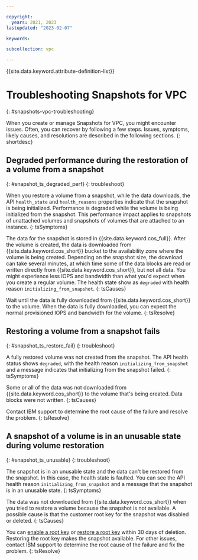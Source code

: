 ```yaml
---

copyright:
  years: 2021, 2023
lastupdated: "2023-02-07"

keywords:

subcollection: vpc

---
```


{{site.data.keyword.attribute-definition-list}}

# Troubleshooting Snapshots for VPC
{: #snapshots-vpc-troubleshooting}

When you create or manage Snapshots for VPC, you might encounter issues. Often, you can recover by following a few steps. Issues, symptoms, likely causes, and resolutions are described in the following sections.
{: shortdesc}

## Degraded performance during the restoration of a volume from a snapshot
{: #snapshot_ts_degraded_perf}
{: troubleshoot}

When you restore a volume from a snapshot, while the data downloads, the API `health_state` and `health_reasons` properties indicate that the snapshot is being initialized. Performance is degraded while the volume is being initialized from the snapshot. This performance impact applies to snapshots of unattached volumes and snapshots of volumes that are attached to an instance.
{: tsSymptoms}

The data for the snapshot is stored in {{site.data.keyword.cos_full}}. After the volume is created, the data is downloaded from {{site.data.keyword.cos_short}} bucket to the availability zone where the volume is being created. Depending on the snapshot size, the download can take several minutes, at which time some of the data blocks are read or written directly from {{site.data.keyword.cos_short}}, but not all data. You might experience less IOPS and bandwidth than what you'd expect when you create a regular volume. The health state show as `degraded` with health reason `initializing_from_snapshot`.
{: tsCauses}

Wait until the data is fully downloaded from {{site.data.keyword.cos_short}} to the volume. When the data is fully downloaded, you can expect the normal provisioned IOPS and bandwidth for the volume.
{: tsResolve}

## Restoring a volume from a snapshot fails
{: #snapshot_ts_restore_fail}
{: troubleshoot}

A fully restored volume was not created from the snapshot. The API health status shows `degraded`, with the health reason `initializing_from_snapshot` and a message indicates that initializing from the snapshot failed.
{: tsSymptoms}

Some or all of the data was not downloaded from {{site.data.keyword.cos_short}} to the volume that's being created. Data blocks were not written.
{: tsCauses}

Contact IBM support to determine the root cause of the failure and resolve the problem.
{: tsResolve}

## A snapshot of a volume is in an unusable state during volume restoration
{: #snapshot_ts_unusable}
{: troubleshoot}

The snapshot is in an unusable state and the data can't be restored from the snapshot. In this case, the health state is faulted. You can see the API health reason `initializing_from_snapshot` and a message that the snapshot is in an unusable state.
{: tsSymptoms}

The data was not downloaded from {{site.data.keyword.cos_short}} when you tried to restore a volume because the snapshot is not available. A possible cause is that the customer root key for the snapshot was disabled or deleted.
{: tsCauses}

You can [enable a root key](/docs/key-protect?topic=key-protect-disable-keys&interface=ui#enable-ui) or [restore a root key](/docs/vpc?topic=vpc-vpc-encryption-managing&interface=ui#byok-restore-root-key) within 30 days of deletion. Restoring the root key makes the snapshot available. For other issues, contact IBM support to determine the root cause of the failure and fix the problem.
{: tsResolve}
